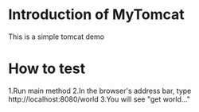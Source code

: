 # Introduction of MyTomcat
This is a simple tomcat demo

# How to test 
1.Run main method
2.In the browser's address bar, type http://localhost:8080/world
3.You will see "get world..."
